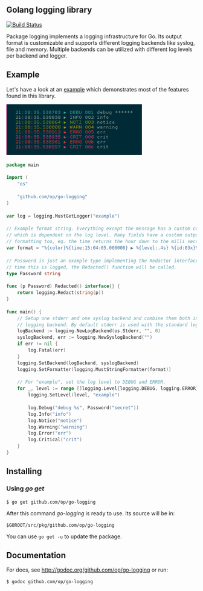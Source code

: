 ## Golang logging library

[![Build Status](https://travis-ci.org/op/go-logging.png)](https://travis-ci.org/op/go-logging)

Package logging implements a logging infrastructure for Go. Its output format
is customizable and supports different logging backends like syslog, file and
memory. Multiple backends can be utilized with different log levels per backend
and logger.

## Example

Let's have a look at an [example](examples/example.go) which demonstrates most
of the features found in this library.

[![Example Output](examples/example.png)](examples/example.go)

```go
package main

import (
	"os"

	"github.com/op/go-logging"
)

var log = logging.MustGetLogger("example")

// Example format string. Everything except the message has a custom color
// which is dependent on the log level. Many fields have a custom output
// formatting too, eg. the time returns the hour down to the milli second.
var format = "%{color}%{time:15:04:05.000000} ▶ %{level:.4s} %{id:03x}%{color:reset} %{message}"

// Password is just an example type implementing the Redactor interface. Any
// time this is logged, the Redacted() function will be called.
type Password string

func (p Password) Redacted() interface{} {
	return logging.Redact(string(p))
}

func main() {
	// Setup one stderr and one syslog backend and combine them both into one
	// logging backend. By default stderr is used with the standard log flag.
	logBackend := logging.NewLogBackend(os.Stderr, "", 0)
	syslogBackend, err := logging.NewSyslogBackend("")
	if err != nil {
		log.Fatal(err)
	}
	logging.SetBackend(logBackend, syslogBackend)
	logging.SetFormatter(logging.MustStringFormatter(format))

	// For "example", set the log level to DEBUG and ERROR.
	for _, level := range []logging.Level{logging.DEBUG, logging.ERROR} {
		logging.SetLevel(level, "example")

		log.Debug("debug %s", Password("secret"))
		log.Info("info")
		log.Notice("notice")
		log.Warning("warning")
		log.Error("err")
		log.Critical("crit")
	}
}
```

## Installing

### Using *go get*

    $ go get github.com/op/go-logging

After this command *go-logging* is ready to use. Its source will be in:

    $GOROOT/src/pkg/github.com/op/go-logging

You can use `go get -u` to update the package.

## Documentation

For docs, see http://godoc.org/github.com/op/go-logging or run:

    $ godoc github.com/op/go-logging
